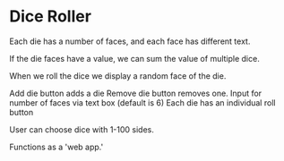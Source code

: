 # Dice Roller

Each die has a number of faces, and each face has different text.

If the die faces have a value, we can sum the value of multiple dice.

When we roll the dice we display a random face of the die.

Add die button adds a die
Remove die button removes one.
Input for number of faces via text box (default is 6)
Each die has an individual roll button

User can choose dice with 1-100 sides.

Functions as a 'web app.'
